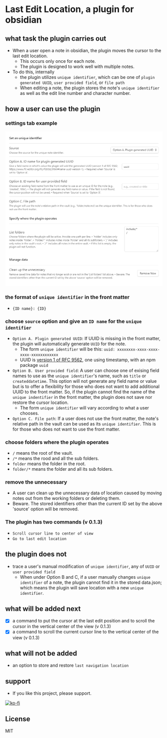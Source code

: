 # Last Edit Location, a plugin for obsidian

## what task the plugin carries out

- When a user open a note in obsidian, the plugin moves the cursor to the last edit location.
  - This occurs only once for each note.
  - The plugin is designed to work well with multiple notes.
- To do this, internally
  - the plugin utilizes `unique identifier`, which can be one of `plugin generated UUID`, `user provided field`, or `file path`
  - When editing a note, the plugin stores the note's `unique identifier` as well as the edit line number and character number.

## how a user can use the plugin

### settings tab example
![settings.png](settings.png)

### the format of `unique identifier` in the front matter 

- `{ID name}: {ID}`

### choose `source` option and give an `ID name` for the `unique identifier`

- `Option A. Plugin generated UUID`: If UUID is missing in the front matter, the plugin will automatically generate `UUID` for the note. 
  - The form `unique identifier` will be this: `uuid: xxxxxxxx-xxxx-xxxx-xxxx-xxxxxxxxxxxx`
  - UUID is [version 1 of RFC 9562](https://www.rfc-editor.org/rfc/rfc9562.html#name-uuid-version-1), one using timestamp, with an npm package `uuid` 
- `Option B. User provided field`: A user can choose one of exising field names to use as the `unique identifier`'s name, such as `title` or `createddatetime`. This option will not generate any field name or value but is to offer a flexibility for those who does not want to add additional UUID to the front matter. So, if the plugin cannot find the name of the `unique indentifier` in the front matter, the plugin does not save nor restore the cursor location.
  - The form `unique identifier` will vary according to what a user chooses.
- `Option C. File path`: If a user does not use the front matter, the note's relative path in the vault can be used as its `unique identifier`. This is for those who does not want to use the front matter.

### choose folders where the plugin operates

- `/` means the root of the vault.
- `/*` means the rood and all the sub folders.
- `folder` means the folder in the root.
- `folder/*` means the folder and all its sub folders.

### remove the unnecessary

- A user can clean up the unnecessary data of location caused by moving notes out from the working folders or deleting them.
- Beware. The stored identifiers other than the current ID set by the above 'source' option will be removed.

### The plugin has two commands (v 0.1.3)
  - `Scroll cursor line to center of view`
  - `Go to last edit location`

## the plugin does not

- trace a user's manual modification of `unique identifier`, any of `UUID` or `user provided field`
  - When under Option B and C, if a user manually changes `unique identifier` of a note, the plugin cannot find it in the stored data.json; which means the plugin will save location with a new `unique identifier`.

## what will be added next
- [x] a command to put the cursor at the last edit position and to scroll the cursor in the vertical center of the view (v 0.1.3)
- [x] a command to scroll the current cursor line to the vertical center of the view (v 0.1.3)

## what will not be added

- an option to store and restore `last navigation location`

## support

- If you like this project, please support.

[![ko-fi](https://ko-fi.com/img/githubbutton_sm.svg)](https://ko-fi.com/O5O41HNOCV)

## License

MIT

